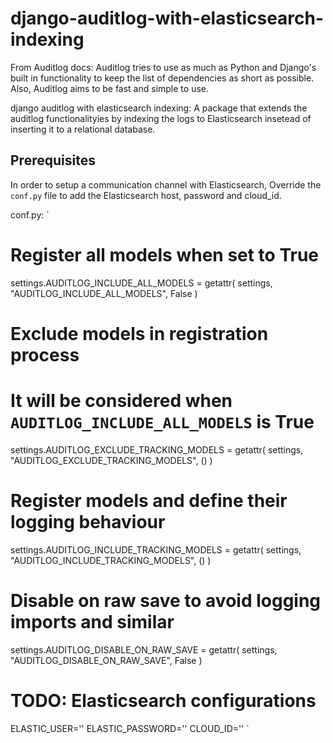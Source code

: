 django-auditlog-with-elasticsearch-indexing
===========================================

From Auditlog docs: Auditlog tries to use as much as Python and Django's built in functionality to keep the list of dependencies as short as possible. Also, Auditlog aims to be fast and simple to use.

django auditlog with elasticsearch indexing: A package that extends the auditlog functionalityies by indexing the logs to Elasticsearch insetead of inserting it to a relational database.

Prerequisites
-------------

In order to setup a communication channel with Elasticsearch, Override the `conf.py` file to add the Elasticsearch host, password and cloud_id.

conf.py: 
`
# Register all models when set to True
settings.AUDITLOG_INCLUDE_ALL_MODELS = getattr(
    settings, "AUDITLOG_INCLUDE_ALL_MODELS", False
)

# Exclude models in registration process
# It will be considered when `AUDITLOG_INCLUDE_ALL_MODELS` is True
settings.AUDITLOG_EXCLUDE_TRACKING_MODELS = getattr(
    settings, "AUDITLOG_EXCLUDE_TRACKING_MODELS", ()
)

# Register models and define their logging behaviour
settings.AUDITLOG_INCLUDE_TRACKING_MODELS = getattr(
    settings, "AUDITLOG_INCLUDE_TRACKING_MODELS", ()
)

# Disable on raw save to avoid logging imports and similar
settings.AUDITLOG_DISABLE_ON_RAW_SAVE = getattr(
    settings, "AUDITLOG_DISABLE_ON_RAW_SAVE", False
)

# TODO: Elasticsearch configurations
ELASTIC_USER=''
ELASTIC_PASSWORD=''
CLOUD_ID=''
`
 
